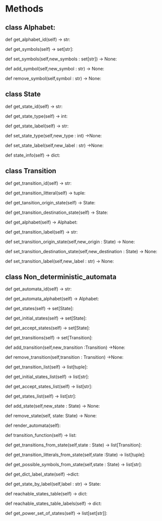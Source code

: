 # Methods

## class Alphabet:

def get_alphabet_id(self) -> str:

def get_symbols(self) -> set[str]:

def set_symbols(self,new_symbols : set[str]) -> None:

def add_symbol(self,new_symbol : str) -> None:

def remove_symbol(self,symbol : str) -> None:

## class State

def get_state_id(self) -> str:

def get_state_type(self) -> int:

def get_state_label(self) -> str:

def set_state_type(self,new_type : int) ->None:

def set_state_label(self,new_label : str) ->None:

def state_info(self) -> dict:

## class Transition

def get_transition_id(self) -> str:

def get_transition_litteral(self) -> tuple:

def get_tansition_origin_state(self) -> State:

def get_transition_destination_state(self) -> State:

def get_alphabet(self) -> Alphabet:

def get_transition_label(self) -> str:

def set_transition_origin_state(self,new_origin : State) -> None:

def set_transition_destination_state(self,new_destination : State) -> None:

def set_transition_label(self,new_label : str) -> None:

## class Non_deterministic_automata

def get_automata_id(self) -> str:

def get_automata_alphabet(self) -> Alphabet:

def get_states(self) -> set[State]:

def get_initial_states(self) -> set[State]:

def get_accept_states(self) -> set[State]:

def get_transitions(self) -> set[Transition]:

def add_transition(self,new_transition :Transition) ->None:

def remove_transition(self,transition : Transition) ->None:

def get_transition_list(self) -> list[tuple]:

def get_initial_states_list(self) -> list[str]:

def get_accept_states_list(self) -> list[str]:

def get_states_list(self) -> list[str]:

def add_state(self,new_state : State) -> None:

def remove_state(self, state: State) -> None:

def render_automata(self):

def transition_function(self) -> list:

def get_transitions_from_state(self,state : State) -> list[Transition]:

def get_transition_litterals_from_state(self,state :State) -> list[tuple]:

def get_possible_symbols_from_state(self,state : State) -> list[str]:

def get_dict_label_state(self) ->dict:

def get_state_by_label(self,label : str) -> State:

def reachable_states_table(self) -> dict:

def reachable_states_table_labels(self) -> dict:

def get_power_set_of_states(self) -> list[set[str]]: